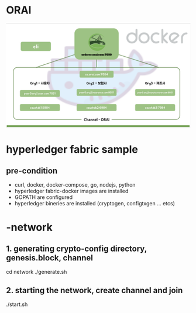  # ORAI

![diagram](./img/network.png)



# hyperledger fabric sample 
## pre-condition
* curl, docker, docker-compose, go, nodejs, python
* hyperledger fabric-docker images are installed
* GOPATH are configured
* hyperledger bineries are installed (cryptogen, configtxgen ... etcs)
# -network
## 1. generating crypto-config directory, genesis.block, channel
cd network
./generate.sh
## 2. starting the network, create channel and join 
./start.sh
